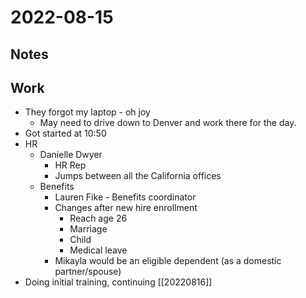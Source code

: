 # 2022-08-15
## Notes

## Work
- They forgot my laptop - oh joy
	- May need to drive down to Denver and work there for the day.
- Got started at 10:50
- HR
	- Danielle Dwyer
		- HR Rep
		- Jumps between all the California offices
	- Benefits
		- Lauren Fike - Benefits coordinator
		- Changes after new hire enrollment
			- Reach age 26
			- Marriage
			- Child
			- Medical leave
		- Mikayla would be an eligible dependent (as a domestic partner/spouse)
- Doing initial training, continuing [[20220816]]